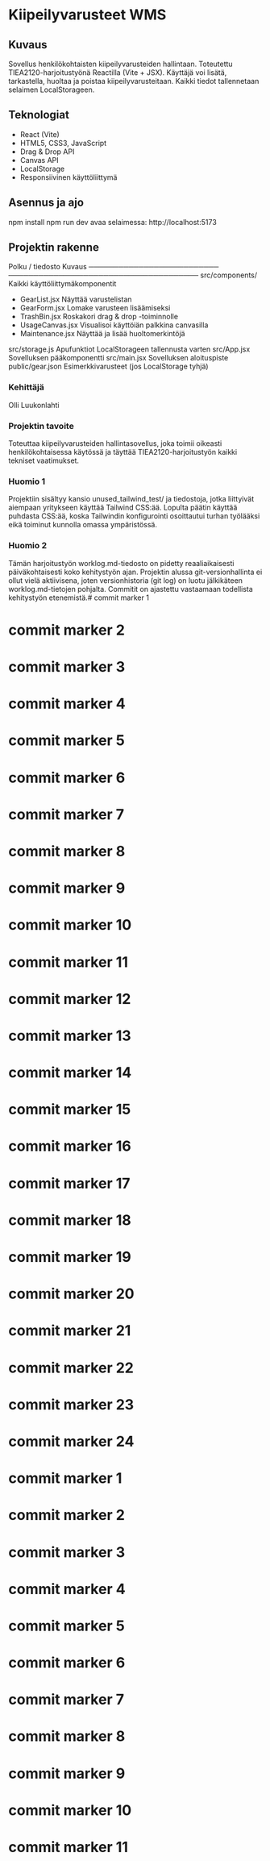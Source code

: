 # Kiipeilyvarusteet WMS

## Kuvaus
Sovellus henkilökohtaisten kiipeilyvarusteiden hallintaan. Toteutettu TIEA2120-harjoitustyönä Reactilla (Vite + JSX). Käyttäjä voi lisätä, tarkastella, huoltaa ja poistaa kiipeilyvarusteitaan. Kaikki tiedot tallennetaan selaimen LocalStorageen.

## Teknologiat
- React (Vite)
- HTML5, CSS3, JavaScript
- Drag & Drop API
- Canvas API
- LocalStorage
- Responsiivinen käyttöliittymä

## Asennus ja ajo
npm install
npm run dev
avaa selaimessa: http://localhost:5173

## Projektin rakenne

Polku / tiedosto            Kuvaus
──────────────────────────  ──────────────────────────────────────
src/components/             Kaikki käyttöliittymäkomponentit
- GearList.jsx              Näyttää varustelistan
- GearForm.jsx              Lomake varusteen lisäämiseksi
- TrashBin.jsx              Roskakori drag & drop -toiminnolle 
- UsageCanvas.jsx           Visualisoi käyttöiän palkkina canvasilla
- Maintenance.jsx           Näyttää ja lisää huoltomerkintöjä

src/storage.js              Apufunktiot LocalStorageen tallennusta varten
src/App.jsx                 Sovelluksen pääkomponentti
src/main.jsx                Sovelluksen aloituspiste
public/gear.json            Esimerkkivarusteet (jos LocalStorage tyhjä)

### Kehittäjä
Olli Luukonlahti

### Projektin tavoite

Toteuttaa kiipeilyvarusteiden hallintasovellus, joka toimii oikeasti henkilökohtaisessa käytössä ja täyttää TIEA2120-harjoitustyön kaikki tekniset vaatimukset.

### Huomio 1

Projektiin sisältyy kansio unused_tailwind_test/ ja tiedostoja, jotka liittyivät aiempaan yritykseen käyttää Tailwind CSS:ää. Lopulta päätin käyttää puhdasta CSS:ää, koska Tailwindin konfigurointi osoittautui turhan työlääksi eikä toiminut kunnolla omassa ympäristössä.

### Huomio 2
Tämän harjoitustyön worklog.md-tiedosto on pidetty reaaliaikaisesti päiväkohtaisesti koko kehitystyön ajan. Projektin alussa git-versionhallinta ei ollut vielä aktiivisena, joten versionhistoria (git log) on luotu jälkikäteen worklog.md-tietojen pohjalta. Commitit on ajastettu vastaamaan todellista kehitystyön etenemistä.# commit marker 1
# commit marker 2
# commit marker 3
# commit marker 4
# commit marker 5
# commit marker 6
# commit marker 7
# commit marker 8
# commit marker 9
# commit marker 10
# commit marker 11
# commit marker 12
# commit marker 13
# commit marker 14
# commit marker 15
# commit marker 16
# commit marker 17
# commit marker 18
# commit marker 19
# commit marker 20
# commit marker 21
# commit marker 22
# commit marker 23
# commit marker 24
# commit marker 1
# commit marker 2
# commit marker 3
# commit marker 4
# commit marker 5
# commit marker 6
# commit marker 7
# commit marker 8
# commit marker 9
# commit marker 10
# commit marker 11
